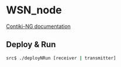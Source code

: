 # WSN_node

[Contiki-NG documentation](https://docs.contiki-ng.org/en/develop/_api/)

## Deploy & Run

```bash
src$ ./deployNRun [receiver | transmitter]
```
